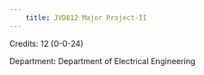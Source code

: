```yaml
---
    title: JVD812 Major Project-II
---
```

Credits: 12 (0-0-24)

Department: Department of Electrical Engineering

